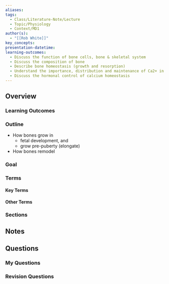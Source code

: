 ```yaml
---
aliases: 
tags:
  - Class/Literature-Note/Lecture
  - Topic/Physiology
  - Context/MD1
author(s):
  - "[[Rob White]]"
key_concepts: 
presentation-datetime: 
learning-outcomes:
  - Discuss the function of bone cells, bone & skeletal system
  - Discuss the composition of bone
  - Describe bone homeostasis (growth and resorption)
  - Understand the importance, distribution and maintenance of Ca2+ in body
  - Discuss the hormonal control of calcium homeostasis
---
```



## Overview
### Learning Outcomes

### Outline
- How bones grow in 
	- fetal development, and 
	- grow pre-puberty (elongate)
- How bones remodel

### Goal

### Terms
#### Key Terms

#### Other Terms

### Sections


## Notes


## Questions

### My Questions
### Revision Questions




